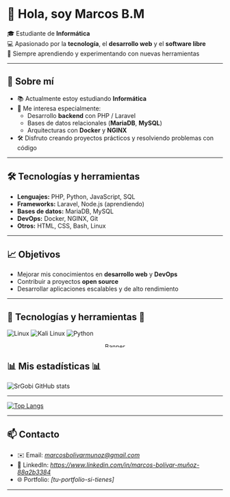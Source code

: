 # 👋 Hola, soy Marcos B.M

🎓 Estudiante de **Informática**  
💻 Apasionado por la **tecnología**, el **desarrollo web** y el **software libre**  
🚀 Siempre aprendiendo y experimentando con nuevas herramientas  

---

## 🌟 Sobre mí
- 📚 Actualmente estoy estudiando **Informática**  
- 🔎 Me interesa especialmente:
  - Desarrollo **backend** con PHP / Laravel  
  - Bases de datos relacionales (**MariaDB**, **MySQL**)  
  - Arquitecturas con **Docker** y **NGINX**  
- 🛠️ Disfruto creando proyectos prácticos y resolviendo problemas con código  

---

## 🛠️ Tecnologías y herramientas
- **Lenguajes:** PHP, Python, JavaScript, SQL  
- **Frameworks:** Laravel, Node.js (aprendiendo)  
- **Bases de datos:** MariaDB, MySQL  
- **DevOps:** Docker, NGINX, Git  
- **Otros:** HTML, CSS, Bash, Linux  

---

## 📈 Objetivos
- Mejorar mis conocimientos en **desarrollo web** y **DevOps**  
- Contribuir a proyectos **open source**  
- Desarrollar aplicaciones escalables y de alto rendimiento  

---
## 🚀 Tecnologías y herramientas 🚀

![Linux](https://img.shields.io/badge/Linux-FCC624?style=for-the-badge&logo=linux&logoColor=black)
![Kali Linux](https://img.shields.io/badge/Kali-268BEE?style=for-the-badge&logo=kalilinux&logoColor=white)
![Python](https://img.shields.io/badge/Python-3776AB?style=for-the-badge&logo=python&logoColor=white)

<p align="center">
  <img src="https://media3.giphy.com/media/v1.Y2lkPTc5MGI3NjExZmE4YTltMXpnYzU2M3I0YXB4MTRucnpveTJ5YWxpdHh3bWpwOGhvcCZlcD12MV9pbnRlcm5hbF9naWZfYnlfaWQmY3Q9Zw/Byour3OgR0nWnRR6Tc/giphy.gif" alt="Banner" width="100%" height="10px"  />
</p>

## 📊 Mis estadísticas 📊

![SrGobi GitHub stats](https://github-readme-stats.vercel.app/api?username=MadMark-Fox&show_icons=true&theme=radical)

---

[![Top Langs](https://github-readme-stats.vercel.app/api/top-langs/?username=MadMark-Fox)](https://github.com/MadMark-Fox/github-readme-stats)

---
## 📫 Contacto
- ✉️ Email: *marcosbolivarmunoz@gmail.com*  
- 💼 LinkedIn: *https://www.linkedin.com/in/marcos-bolívar-muñoz-88a2b3384*  
- 🌐 Portfolio: *[tu-portfolio-si-tienes]*  

---
